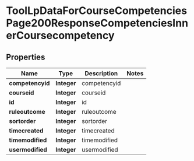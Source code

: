 

# ToolLpDataForCourseCompetenciesPage200ResponseCompetenciesInnerCoursecompetency


## Properties

| Name | Type | Description | Notes |
|------------ | ------------- | ------------- | -------------|
|**competencyid** | **Integer** | competencyid |  |
|**courseid** | **Integer** | courseid |  |
|**id** | **Integer** | id |  |
|**ruleoutcome** | **Integer** | ruleoutcome |  |
|**sortorder** | **Integer** | sortorder |  |
|**timecreated** | **Integer** | timecreated |  |
|**timemodified** | **Integer** | timemodified |  |
|**usermodified** | **Integer** | usermodified |  |



